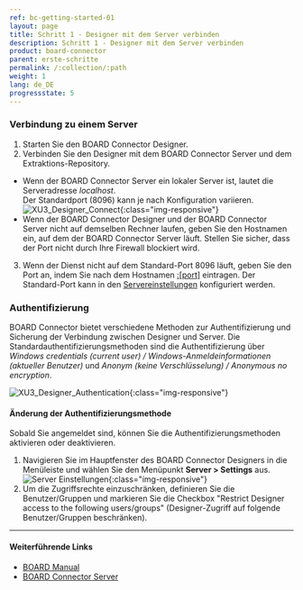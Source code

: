 ```yaml
---
ref: bc-getting-started-01
layout: page
title: Schritt 1 - Designer mit dem Server verbinden
description: Schritt 1 - Designer mit dem Server verbinden
product: board-connector
parent: erste-schritte
permalink: /:collection/:path
weight: 1
lang: de_DE
progressstate: 5
---
```

### Verbindung zu einem Server
1. Starten Sie den BOARD Connector Designer.
2. Verbinden Sie den Designer mit dem BOARD Connector Server und dem Extraktions-Repository.
- Wenn der BOARD Connector Server ein lokaler Server ist, lautet die Serveradresse *localhost*.<br>
Der Standardport (8096) kann je nach Konfiguration variieren.  
![XU3_Designer_Connect](/img/content/board/bc_connect_screen.png){:class="img-responsive"}
- Wenn der BOARD Connector Designer und der BOARD Connector Server nicht auf demselben Rechner laufen, geben Sie den Hostnamen ein, auf dem der BOARD Connector Server läuft. Stellen Sie sicher, dass der Port nicht durch Ihre Firewall blockiert wird.
3. Wenn der Dienst nicht auf dem Standard-Port 8096 läuft, geben Sie den Port an, indem Sie nach dem Hostnamen [:[port]](../server/ports) eintragen.
Der Standard-Port kann in den [Servereinstellungen](../server/server_einstellungen) konfiguriert werden.

### Authentifizierung
BOARD Connector bietet verschiedene Methoden zur Authentifizierung und Sicherung der Verbindung zwischen Designer und Server. Die Standardauthentifizierungsmethoden sind die Authentifizierung über  *Windows credentials (current user) / Windows-Anmeldeinformationen (aktueller Benutzer)* und *Anonym (keine Verschlüsselung) / Anonymous no encryption*.

![XU3_Designer_Authentication](/img/content/board/bc_Designer_Authentication.png){:class="img-responsive"}

#### Änderung der Authentifizierungsmethode
Sobald Sie angemeldet sind, können Sie die Authentifizierungsmethoden aktivieren oder deaktivieren. <br>
1. Navigieren Sie im Hauptfenster des BOARD Connector Designers in die Menüleiste und wählen Sie den Menüpunkt **Server > Settings** aus.  
![Server Einstellungen](/img/content/Server-Settings.png){:class="img-responsive"}
2. Um die Zugriffsrechte einzuschränken, definieren Sie die Benutzer/Gruppen und markieren Sie die Checkbox "Restrict Designer access to the following users/groups" (Designer-Zugriff auf folgende Benutzer/Gruppen beschränken).

****
#### Weiterführende Links
- [BOARD Manual](https://www.boardmanual.com/)
- [BOARD Connector Server](../server)


